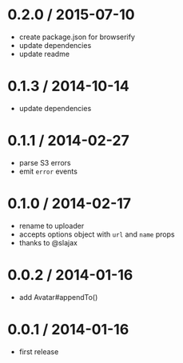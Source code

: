# 0.2.0 / 2015-07-10

- create package.json for browserify
- update dependencies
- update readme

# 0.1.3 / 2014-10-14

- update dependencies

# 0.1.1 / 2014-02-27

- parse S3 errors
- emit `error` events

# 0.1.0 / 2014-02-17

- rename to uploader
- accepts options object with `url` and `name` props
- thanks to @slajax

# 0.0.2 / 2014-01-16

- add Avatar#appendTo()

# 0.0.1 / 2014-01-16

- first release
